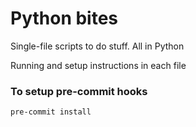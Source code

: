 # Python bites

Single-file scripts to do stuff. All in Python

Running and setup instructions in each file

### To setup pre-commit hooks

```sh
pre-commit install
```
